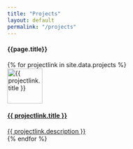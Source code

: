 ```yaml
---
title: "Projects"
layout: default
permalink: "/projects"
---
```


<div class="container">
<h4 class="font-weight-bold spanborder"><span>{{page.title}}</span></h4>
  <div class="row gap-y listrecent listrecent listauthor">
    {% for projectlink in site.data.projects %}
      <div class="col-lg-6 col-md-6 mb-4">
        <div class="p-4 border rounded">
          <div class="row">
            <div class="col-md-3 mb-4 mb-md-0"><img alt="{{ projectlink.title }}" src="{{ projectlink.image }}" class="rounded-circle" height="80" width="80"></div>
            <div class="col-md-9">
              <a href="{{ projectlink.url }}">
                <h4 class="text-dark mb-0"> {{ projectlink.title }} </h4>
                <div class="excerpt">{{ projectlink.description }}</div>
              </a>
            </div>
          </div>
        </div>
      </div>
    {% endfor %}
  </div>
</div>

